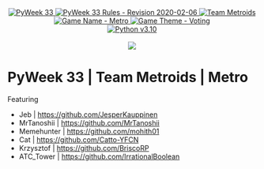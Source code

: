 <div align="center">
  <a href="https://pyweek.org/33/">
    <img src="https://img.shields.io/badge/PyWeek-33-blue" alt="PyWeek 33">
  </a>
  <a href="https://pyweek.readthedocs.io/en/latest/rules.html">
    <img src="https://img.shields.io/badge/Rules-2020--02--06-blue" alt="PyWeek 33 Rules - Revision 2020-02-06">
  </a>
  <a href="https://pyweek.org/e/meme_py123/">
    <img src="https://img.shields.io/badge/Team-Metroids-brightgreen" alt="Team Metroids">
  </a>
  <a href="#">
    <img src="https://img.shields.io/badge/Game-Metro-brightgreen" alt="Game Name - Metro">
  </a>
  <a href="https://pyweek.org/p/37/">
    <img src="https://img.shields.io/badge/Game%20Theme-Voting-red" alt="Game Theme - Voting">
  </a>
</div>

<div align="center">
  <a href="#">
    <img src="https://img.shields.io/badge/Python-v3.10-blue" alt="Python v3.10">
  </a>
</div>
<br />
<div align="center">
  <a href="https://github.com/MrTanoshii/PyWeek-33-Metro/actions/workflows/python_check.yml">
    <img src="https://github.com/MrTanoshii/PyWeek-33-Metro/actions/workflows/python_check.yml/badge.svg">
  </a>
</div>

# PyWeek 33 | Team Metroids | Metro
Featuring
- Jeb        | https://github.com/JesperKauppinen
- MrTanoshii | https://github.com/MrTanoshii
- Memehunter | https://github.com/mohith01
- Cat        | https://github.com/Catto-YFCN
- Krzysztof  | https://github.com/BriscoRP
- ATC_Tower  | https://github.com/IrrationalBoolean
